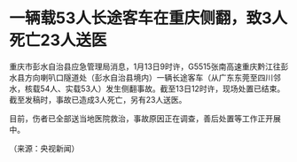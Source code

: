 # 一辆载53人长途客车在重庆侧翻，致3人死亡23人送医

重庆市彭水自治县应急管理局消息，1月13日9时许，G5515张南高速重庆黔江往彭水县方向喇叭口隧道处（彭水自治县境内）一辆长途客车（从广东东莞至四川邻水，核载54人、实载53人）发生侧翻事故。截至13日12时许，现场处置已结束。截至发稿时，事故已造成3人死亡，另有23人送医。

目前，伤者已全部送当地医院救治，事故原因正在调查，善后处置等工作正开展中。

（来源：央视新闻）

